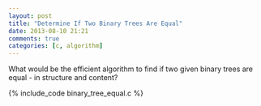 ```yaml
---
layout: post
title: "Determine If Two Binary Trees Are Equal"
date: 2013-08-10 21:21
comments: true
categories: [c, algorithm]
---
```

What would be the efficient algorithm to find if two given binary trees are equal - in structure and content?
<!--more-->
{% include_code binary_tree_equal.c %}

